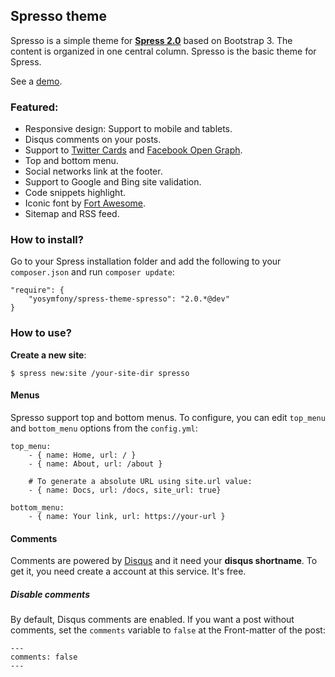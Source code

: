## Spresso theme

Spresso is a simple theme for **[Spress 2.0](http://spress.yosymfony.com)** 
based on Bootstrap 3. The content is organized in one central column.
Spresso is the basic theme for Spress.

See a [demo](http://yosymfony.github.io/Spress-example/).

### Featured:

* Responsive design: Support to mobile and tablets.
* Disqus comments on your posts.
* Support to [Twitter Cards](https://dev.twitter.com/docs/cards) and [Facebook Open Graph](https://developers.facebook.com/docs/opengraph/).
* Top and bottom menu.
* Social networks link at the footer.
* Support to Google and Bing site validation.
* Code snippets highlight.
* Iconic font by [Fort Awesome](http://fortawesome.github.io/Font-Awesome).
* Sitemap and RSS feed.

### How to install?

Go to your Spress installation folder and add the following to your `composer.json`
and run `composer update`:

```
"require": {
    "yosymfony/spress-theme-spresso": "2.0.*@dev"
}
```

### How to use?

**Create a new site**:

`$ spress new:site /your-site-dir spresso`

#### Menus

Spresso support top and bottom menus. To configure, you can edit
`top_menu` and `bottom_menu` options from the `config.yml`:

```
top_menu:
    - { name: Home, url: / }
    - { name: About, url: /about }

    # To generate a absolute URL using site.url value:
    - { name: Docs, url: /docs, site_url: true}
    
bottom_menu:
    - { name: Your link, url: https://your-url }
```

#### Comments

Comments are powered by [Disqus](disqus.com) and it need your 
**disqus shortname**. To get it, you need create a account at this service.
It's free.

##### Disable comments

By default, Disqus comments are enabled. If you want a post without comments, set
the `comments` variable to `false` at the Front-matter of the post:
```
---
comments: false
---
```